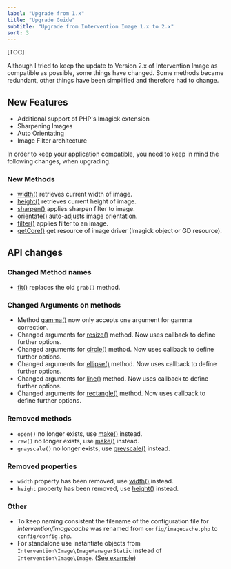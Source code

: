 ```yaml
---
label: "Upgrade from 1.x"
title: "Upgrade Guide"
subtitle: "Upgrade from Intervention Image 1.x to 2.x"
sort: 3
---
```


[TOC]

Although I tried to keep the update to Version 2.x of Intervention Image as compatible as possible, some things have changed. Some methods became redundant, other things have been simplified and therefore had to change. 

## New Features

- Additional support of PHP's Imagick extension
- Sharpening Images
- Auto Orientating
- Image Filter architecture

In order to keep your application compatible, you need to keep in mind the following changes, when upgrading.

### New Methods

- [width()](/v2/api/width) retrieves current width of image.
- [height()](/v2/api/height) retrieves current height of image.
- [sharpen()](/v2/api/sharpen) applies sharpen filter to image.
- [orientate()](/v2/api/orientate) auto-adjusts image orientation.
- [filter()](/v2/api/filter) applies filter to an image.
- [getCore()](/v2/api/get-core) get resource of image driver (Imagick object or GD resource).

## API changes

### Changed Method names

- [fit()](/v2/api/fit) replaces the old ```grab()``` method.

### Changed Arguments on methods

- Method [gamma()](/v2/api/gamma) now only accepts one argument for gamma correction. 
- Changed arguments for [resize()](/v2/api/resize) method. Now uses callback to define further options. 
- Changed arguments for [circle()](/v2/api/circle) method. Now uses callback to define further options.
- Changed arguments for [ellipse()](/v2/api/ellipse) method. Now uses callback to define further options.
- Changed arguments for [line()](/v2/api/line) method. Now uses callback to define further options.
- Changed arguments for [rectangle()](/v2/api/rectangle) method. Now uses callback to define further options.

### Removed methods

- ```open()``` no longer exists, use [make()](/v2/api/make) instead.
- ```raw()``` no longer exists, use [make()](/v2/api/make) instead.
- ```grayscale()``` no longer exists, use [greyscale()](/v2/api/greyscale) instead.

### Removed properties

- ```width``` property has been removed, use [width()](/v2/api/width) instead.
- ```height``` property has been removed, use [height()](/v2/api/height) instead.

### Other

- To keep naming consistent the filename of the configuration file for *intervention/imagecache* was renamed from `config/imagecache.php` to `config/config.php`.
- For standalone use instantiate objects from `Intervention\Image\ImageManagerStatic` instead of `Intervention\Image\Image`. ([See example](/v2/getting-started/installation))
